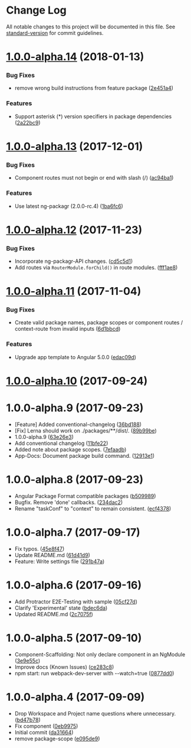 # Change Log

All notable changes to this project will be documented in this file. See [standard-version](https://github.com/conventional-changelog/standard-version) for commit guidelines.

<a name="1.0.0-alpha.14"></a>
# [1.0.0-alpha.14](https://github.com/about-code/ng-mono/compare/v1.0.0-alpha.13...v1.0.0-alpha.14) (2018-01-13)


### Bug Fixes

* remove wrong build instructions from feature package ([2e451a4](https://github.com/about-code/ng-mono/commit/2e451a4))


### Features

* Support asterisk (*) version specifiers in package dependencies ([2a22bc9](https://github.com/about-code/ng-mono/commit/2a22bc9))



<a name="1.0.0-alpha.13"></a>
# [1.0.0-alpha.13](https://github.com/about-code/ng-mono/compare/v1.0.0-alpha.12...v1.0.0-alpha.13) (2017-12-01)


### Bug Fixes

* Component routes must not begin or end with slash (/) ([ac94ba1](https://github.com/about-code/ng-mono/commit/ac94ba1))


### Features

* Use latest ng-packagr (2.0.0-rc.4) ([1ba6fc6](https://github.com/about-code/ng-mono/commit/1ba6fc6))



<a name="1.0.0-alpha.12"></a>
# [1.0.0-alpha.12](https://github.com/about-code/ng-mono/compare/v1.0.0-alpha.11...v1.0.0-alpha.12) (2017-11-23)

### Bug Fixes

* Incorporate ng-packagr-API changes. ([cd5c5d1](https://github.com/about-code/ng-mono/commit/cd5c5d1))
* Add routes via `RouterModule.forChild()` in route modules. ([fff1ae8](https://github.com/about-code/ng-mono/commit/fff1ae8))

<a name="1.0.0-alpha.11"></a>
# [1.0.0-alpha.11](https://github.com/about-code/ng-mono/compare/v1.0.0-alpha.10...v1.0.0-alpha.11) (2017-11-04)


### Bug Fixes

* Create valid package names, package scopes or component routes / context-route from invalid inputs ([6d1bbcd](https://github.com/about-code/ng-mono/commit/6d1bbcd))


### Features

* Upgrade app template to Angular 5.0.0 ([edac09d](https://github.com/about-code/ng-mono/commit/edac09d))



<a name="1.0.0-alpha.10"></a>
# [1.0.0-alpha.10](https://github.com/about-code/ng-mono/compare/v1.0.0-alpha.9...v1.0.0-alpha.10) (2017-09-24)



<a name="1.0.0-alpha.9"></a>
# 1.0.0-alpha.9 (2017-09-23)

* [Feature] Added conventional-changelog ([36bd188](https://github.com/about-code/ng-mono/commit/36bd188))
* [Fix] Lerna should work on ./packages/**/dist/. ([89b99be](https://github.com/about-code/ng-mono/commit/89b99be))
* 1.0.0-alpha.9 ([63e26e3](https://github.com/about-code/ng-mono/commit/63e26e3))
* Add conventional changelog ([11bfe22](https://github.com/about-code/ng-mono/commit/11bfe22))
* Added note about package scopes. ([7efaadb](https://github.com/about-code/ng-mono/commit/7efaadb))
* App-Docs: Document package build command. ([12913e1](https://github.com/about-code/ng-mono/commit/12913e1))



<a name="1.0.0-alpha.8"></a>
# 1.0.0-alpha.8 (2017-09-23)

* Angular Package Format compatible packages ([b509989](https://github.com/about-code/ng-mono/commit/b509989))
* Bugfix. Remove 'done' callbacks. ([234dac2](https://github.com/about-code/ng-mono/commit/234dac2))
* Rename "taskConf" to "context" to remain consistent. ([ecf4378](https://github.com/about-code/ng-mono/commit/ecf4378))



<a name="1.0.0-alpha.7"></a>
# 1.0.0-alpha.7 (2017-09-17)

* Fix typos. ([45e8f47](https://github.com/about-code/ng-mono/commit/45e8f47))
* Update README.md ([61d41d9](https://github.com/about-code/ng-mono/commit/61d41d9))
* Feature: Write settings file ([291b47a](https://github.com/about-code/ng-mono/commit/291b47a))



<a name="1.0.0-alpha.6"></a>
# 1.0.0-alpha.6 (2017-09-16)

* Add Protractor E2E-Testing with sample ([05cf27d](https://github.com/about-code/ng-mono/commit/05cf27d))
* Clarify 'Experimental' state ([bdec6da](https://github.com/about-code/ng-mono/commit/bdec6da))
* Updated README.md ([2c7075f](https://github.com/about-code/ng-mono/commit/2c7075f))



<a name="1.0.0-alpha.5"></a>
# 1.0.0-alpha.5 (2017-09-10)

* Component-Scaffolding: Not only declare component in an NgModule ([3e9e55c](https://github.com/about-code/ng-mono/commit/3e9e55c))
* Improve docs (Known Issues) ([ce283c8](https://github.com/about-code/ng-mono/commit/ce283c8))
* npm start: run webpack-dev-server with --watch=true ([0877dd0](https://github.com/about-code/ng-mono/commit/0877dd0))



<a name="1.0.0-alpha.4"></a>
# 1.0.0-alpha.4 (2017-09-09)

* Drop Workspace and Project name questions where unnecessary. ([bd47b78](https://github.com/about-code/ng-mono/commit/bd47b78))
* Fix component ([0eb9975](https://github.com/about-code/ng-mono/commit/0eb9975))
* Initial commit ([da31664](https://github.com/about-code/ng-mono/commit/da31664))
* remove package-scope ([e095de9](https://github.com/about-code/ng-mono/commit/e095de9))
